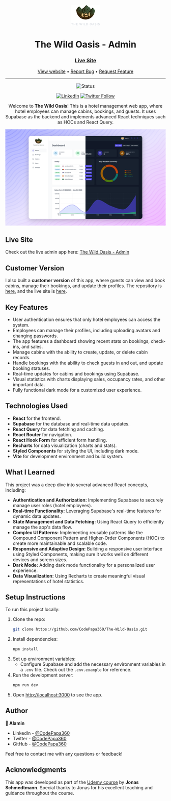 <div align="center">

  <img src="./public/logo-dark.png" alt="logo" width="90" height="auto">

  <h1>The Wild Oasis - Admin</h1>

  <h3>
    <a href="https://the-wild-oasis-alamin.vercel.app">
      <strong>Live Site</strong>
    </a>
  </h3>

  <div align="center">
    <a href="https://the-wild-oasis-alamin.vercel.app">View website</a>
    •
    <a href="https://github.com/CodePapa360/The-Wild-Oasis/issues">Report Bug</a>
    •
    <a href="https://github.com/CodePapa360/The-Wild-Oasis/pulls">Request Feature</a>
  </div>

  <hr>

</div>

<!-- Badges -->
<div align="center">

![Status](https://img.shields.io/badge/Status-Completed-success?style=flat)

[![LinkedIn](https://img.shields.io/badge/LinkedIn-Connect-blue?style=for-the-badge&logo=linkedin)](https://www.linkedin.com/in/CodePapa360)
[![Twitter Follow](https://img.shields.io/twitter/follow/CodePapa360?style=for-the-badge&logo=x)](https://x.com/CodePapa360)

</div>

<!-- Brief -->
<p align="center">
Welcome to <b>The Wild Oasis</b>! This is a hotel management web app, where hotel employees can manage cabins, bookings, and guests. It uses Supabase as the backend and implements advanced React techniques such as HOCs and React Query.
</p>

<!-- Screenshot -->
<a align="center" href="https://the-wild-oasis-alamin.vercel.app">

![Screenshot](./public/thumbnail-preview.png)

</a>

## Live Site

Check out the live admin app here: [The Wild Oasis - Admin](https://the-wild-oasis-alamin.vercel.app)

## Customer Version

I also built a **customer version** of this app, where guests can view and book cabins, manage their bookings, and update their profiles. The repository is [here](https://github.com/CodePapa360/The-Wild-Oasis-Booking), and the live site is [here](https://the-wild-oasis-booking-alamin.vercel.app).

## Key Features

- User authentication ensures that only hotel employees can access the system.
- Employees can manage their profiles, including uploading avatars and changing passwords.
- The app features a dashboard showing recent stats on bookings, check-ins, and sales.
- Manage cabins with the ability to create, update, or delete cabin records.
- Handle bookings with the ability to check guests in and out, and update booking statuses.
- Real-time updates for cabins and bookings using Supabase.
- Visual statistics with charts displaying sales, occupancy rates, and other important data.
- Fully functional dark mode for a customized user experience.

## Technologies Used

- **React** for the frontend.
- **Supabase** for the database and real-time data updates.
- **React Query** for data fetching and caching.
- **React Router** for navigation.
- **React Hook Form** for efficient form handling.
- **Recharts** for data visualization (charts and stats).
- **Styled Components** for styling the UI, including dark mode.
- **Vite** for development environment and build system.

## What I Learned

This project was a deep dive into several advanced React concepts, including:

- **Authentication and Authorization:** Implementing Supabase to securely manage user roles (hotel employees).
- **Real-time Functionality:** Leveraging Supabase's real-time features for dynamic data updates.
- **State Management and Data Fetching:** Using React Query to efficiently manage the app's data flow.
- **Complex UI Patterns:** Implementing reusable patterns like the Compound Component Pattern and Higher-Order Components (HOC) to create more maintainable and scalable code.
- **Responsive and Adaptive Design:** Building a responsive user interface using Styled Components, making sure it works well on different devices and screen sizes.
- **Dark Mode:** Adding dark mode functionality for a personalized user experience.
- **Data Visualization:** Using Recharts to create meaningful visual representations of hotel statistics.

## Setup Instructions

To run this project locally:

1. Clone the repo:
   ```bash
   git clone https://github.com/CodePapa360/The-Wild-Oasis.git
   ```
2. Install dependencies:
   ```bash
   npm install
   ```
3. Set up environment variables:
   - Configure Supabase and add the necessary environment variables in a `.env` file. Check out the `.env.example` for reference.
4. Run the development server:
   ```bash
   npm run dev
   ```
5. Open [http://localhost:3000](http://localhost:3000) to see the app.

## Author

<b>👤 Alamin</b>

- LinkedIn - [@CodePapa360](https://www.linkedin.com/in/codepapa360)
- Twitter - [@CodePapa360](https://www.twitter.com/CodePapa360)
- GitHub - [@CodePapa360](https://github.com/codepapa360)

Feel free to contact me with any questions or feedback!

## Acknowledgments

This app was developed as part of the [Udemy course](https://www.udemy.com/course/the-ultimate-react-course) by **Jonas Schmedtmann**. Special thanks to Jonas for his excellent teaching and guidance throughout the course.
